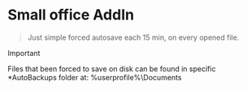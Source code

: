 # Small office AddIn
> Just simple forced autosave each 15 min, on every opened file.

> [!IMPORTANT]
> Files that been forced to save on disk can be found in specific *AutoBackups folder at: %userprofile%\Documents 
